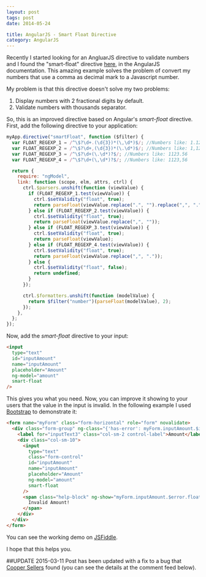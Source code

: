 ```yaml
---
layout: post
tags: post
date: 2014-05-24

title: AngularJS - Smart Float Directive
category: AngularJS
---
```


Recently I started looking for an AngluarJS directive to validate numbers and I found the "smart-float" directive [here](https://docs.angularjs.org/guide/forms), in the AngularJS documentation. This amazing example solves the problem of convert my numbers that use a comma as decimal mark to a Javascript number.

My problem is that this directive doesn't solve my two problems:

1. Display numbers with 2 fractional digits by default.
2. Validate numbers with thousands separator.

So, this is an improved directive based on Angular's _smart-float_ directive.
First, add the following directive to your application:

```js
myApp.directive("smartFloat", function ($filter) {
  var FLOAT_REGEXP_1 = /^\$?\d+.(\d{3})*(\,\d*)$/; //Numbers like: 1.123,56
  var FLOAT_REGEXP_2 = /^\$?\d+,(\d{3})*(\.\d*)$/; //Numbers like: 1,123.56
  var FLOAT_REGEXP_3 = /^\$?\d+(\.\d*)?$/; //Numbers like: 1123.56
  var FLOAT_REGEXP_4 = /^\$?\d+(\,\d*)?$/; //Numbers like: 1123,56

  return {
    require: "ngModel",
    link: function (scope, elm, attrs, ctrl) {
      ctrl.$parsers.unshift(function (viewValue) {
        if (FLOAT_REGEXP_1.test(viewValue)) {
          ctrl.$setValidity("float", true);
          return parseFloat(viewValue.replace(".", "").replace(",", "."));
        } else if (FLOAT_REGEXP_2.test(viewValue)) {
          ctrl.$setValidity("float", true);
          return parseFloat(viewValue.replace(",", ""));
        } else if (FLOAT_REGEXP_3.test(viewValue)) {
          ctrl.$setValidity("float", true);
          return parseFloat(viewValue);
        } else if (FLOAT_REGEXP_4.test(viewValue)) {
          ctrl.$setValidity("float", true);
          return parseFloat(viewValue.replace(",", "."));
        } else {
          ctrl.$setValidity("float", false);
          return undefined;
        }
      });

      ctrl.$formatters.unshift(function (modelValue) {
        return $filter("number")(parseFloat(modelValue), 2);
      });
    },
  };
});
```

Now, add the _smart-float_ directive to your input:

```html
<input
  type="text"
  id="inputAmount"
  name="inputAmount"
  placeholder="Amount"
  ng-model="amount"
  smart-float
/>
```

This gives you what you need. Now, you can improve it showing to your users that the value in the input is invalid. In the following example I used [Bootstrap](http://getbootstrap.com/) to demonstrate it:

```html
<form name="myForm" class="form-horizontal" role="form" novalidate>
  <div class="form-group" ng-class="{'has-error': myForm.inputAmount.$invalid}">
    <label for="inputText3" class="col-sm-2 control-label">Amount</label>
    <div class="col-sm-10">
      <input
        type="text"
        class="form-control"
        id="inputAmount"
        name="inputAmount"
        placeholder="Amount"
        ng-model="amount"
        smart-float
      />
      <span class="help-block" ng-show="myForm.inputAmount.$error.float">
        Invalid Amount!
      </span>
    </div>
  </div>
</form>
```

You can see the working demo on [JSFiddle](http://jsfiddle.net/gsferreira/SCr6X/).

I hope that this helps you.

##UPDATE 2015-03-11
Post has been updated with a fix to a bug that [Cooper Sellers](https://disqus.com/by/coopersellers/) found (you can see the details at the comment feed below).
